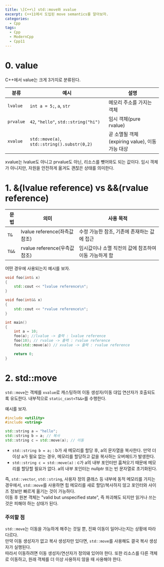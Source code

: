 ```yaml
---
title: \[C++\] std::move와 xvalue
excerpt: C++11에서 도입된 move semantics를 알아보자.
categories:
  - Cpp
tags:
  - Cpp
  - ModernCpp
  - Cpp11
---
```

# 0. value

C++에서 value는 크게 3가지로 분류된다.

| 분류        | 예시                                          | 설명                                 |
| --------- | ------------------------------------------- | ---------------------------------- |
| `lvalue`  | `int a = 5;`, `a`, `str`                    | 메모리 주소를 가지는 객체                     |
| `prvalue` | `42`, `"hello"`, `std::string("hi")`        | 임시 객체(pure rvalue)                 |
| `xvalue`  | `std::move(a)`, `std::string().substr(0,2)` | 곧 소멸될 객체(expiring value), 이동 가능 대상 |

xvalue는 lvalue도 아니고 prvalue도 아닌, 리소스를 뺏어와도 되는 값이다. 임시 객체가 아니지만, 자원을 안전하게 옮겨도 괜찮은 상태를 의미한다.  

# 1. &(lvalue reference) vs &&(rvalue reference)

| 문법    | 의미                       | 사용 목적                          |
| ----- | ------------------------ | ------------------------------ |
| `T&`  | lvalue reference(좌측값 참조) | 수정 가능한 참조, 기존에 존재하는 값에 접근      |
| `T&&` | rvalue reference(우측값 참조) | 임시값이나 소멸 직전의 값에 참조하여 이동 가능하게 함 |
  
어떤 경우에 사용되는지 예시를 보자.  

```c++
void foo(int& x)
{
	std::cout << "lvalue reference\n";
}

void foo(int&& x)
{
	std::cout << "rvalue reference\n";
}

int main()
{
	int a = 10;
	foo(a); //lvalue -> 출력 : lvalue reference
	foo(10); // rvalue -> 출력 : rvalue reference
	foo(std::move(a)) // xvalue -> 출력 : rvalue reference

	return 0;
}
```

# 2. std::move

`std::move`는 객체를 `xvalue`로 캐스팅하여 이동 생성자/이동 대입 연산자가 호출되도록 유도한다.
내부적으로 `static_cast<T&&>`를 수행한다.

예시를 보자.  

```c++
#include <utility>
#include <string>

std::string a = "hello";
std::string b = a; // 복사
std::string c = std::move(a); // 이동
```

- `std::string b = a;` : b가 새 메모리를 할당 후, a의 문자열을 복사한다. 만약 더 이상 a가 필요 없는 경우, 메모리를 할당하고 값을 복사하는 오버헤드가 발생한다.
- `std::string c = std::move(a)` : c가 a의 내부 포인터만 훔쳐오기 때문에 메모리를 할당할 필요가 없다. a의 내부 포인터는 nullptr 또는 빈 문자열로 초기화된다.
  
즉, `std::vector`, `std::string`, 사용자 정의 클래스 등 내부에 동적 메모리를 가지는 경우에서, `std::move`를 사용하면 힙 메모리를 새로 할당/복사하지 않고 포인터와 사이즈 정보만 빠르게 옮기는 것이 가능하다.  
이동 후 원본 객체는 "valid but unspecified state", 즉 파괴해도 되지만 읽거나 쓰는 것은 피해야 하는 상태가 된다.
  
### 주의할 점

`std::move`는 이동을 가능하게 해주는 것일 뿐, 진짜 이동이 일어나는지는 상황에 따라 다르다.  
만약 이동 생성자가 없고 복사 생성자만 있다면, `std::move`를 사용해도 결국 복사 생성자가 실행된다.  
따라서 이동하려면 이동 생성자/연산자가 정의돼 있어야 한다. 또한 리소스를 다른 객체로 이동하고, 원래 객체를 더 이상 사용하지 않을 때 사용해야 한다.
